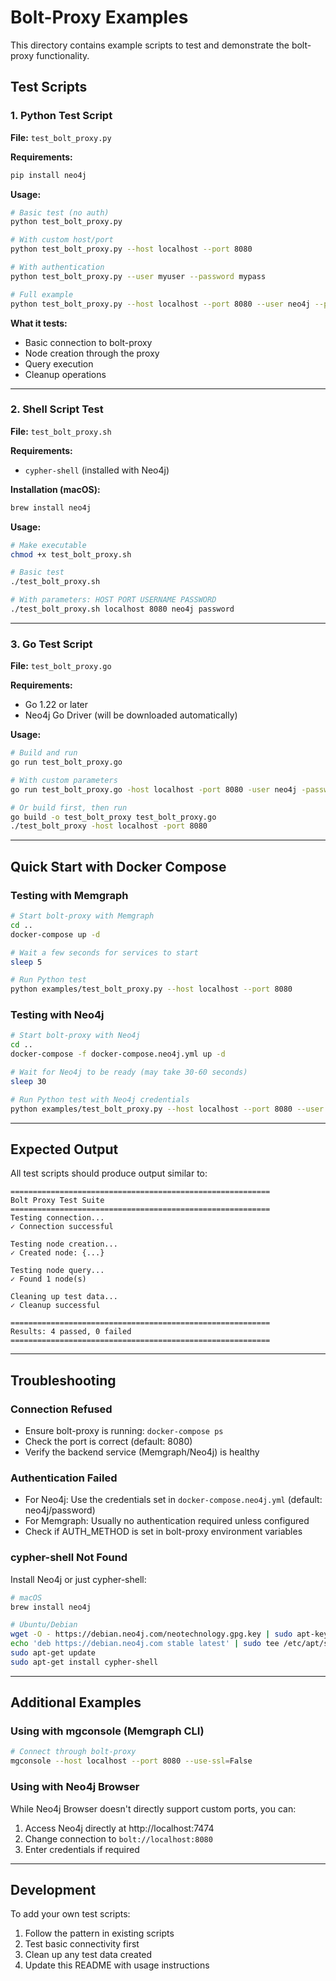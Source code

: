 # Bolt-Proxy Examples

This directory contains example scripts to test and demonstrate the bolt-proxy functionality.

## Test Scripts

### 1. Python Test Script

**File:** `test_bolt_proxy.py`

**Requirements:**
```bash
pip install neo4j
```

**Usage:**
```bash
# Basic test (no auth)
python test_bolt_proxy.py

# With custom host/port
python test_bolt_proxy.py --host localhost --port 8080

# With authentication
python test_bolt_proxy.py --user myuser --password mypass

# Full example
python test_bolt_proxy.py --host localhost --port 8080 --user neo4j --password password
```

**What it tests:**
- Basic connection to bolt-proxy
- Node creation through the proxy
- Query execution
- Cleanup operations

---

### 2. Shell Script Test

**File:** `test_bolt_proxy.sh`

**Requirements:**
- `cypher-shell` (installed with Neo4j)

**Installation (macOS):**
```bash
brew install neo4j
```

**Usage:**
```bash
# Make executable
chmod +x test_bolt_proxy.sh

# Basic test
./test_bolt_proxy.sh

# With parameters: HOST PORT USERNAME PASSWORD
./test_bolt_proxy.sh localhost 8080 neo4j password
```

---

### 3. Go Test Script

**File:** `test_bolt_proxy.go`

**Requirements:**
- Go 1.22 or later
- Neo4j Go Driver (will be downloaded automatically)

**Usage:**
```bash
# Build and run
go run test_bolt_proxy.go

# With custom parameters
go run test_bolt_proxy.go -host localhost -port 8080 -user neo4j -password password

# Or build first, then run
go build -o test_bolt_proxy test_bolt_proxy.go
./test_bolt_proxy -host localhost -port 8080
```

---

## Quick Start with Docker Compose

### Testing with Memgraph

```bash
# Start bolt-proxy with Memgraph
cd ..
docker-compose up -d

# Wait a few seconds for services to start
sleep 5

# Run Python test
python examples/test_bolt_proxy.py --host localhost --port 8080
```

### Testing with Neo4j

```bash
# Start bolt-proxy with Neo4j
cd ..
docker-compose -f docker-compose.neo4j.yml up -d

# Wait for Neo4j to be ready (may take 30-60 seconds)
sleep 30

# Run Python test with Neo4j credentials
python examples/test_bolt_proxy.py --host localhost --port 8080 --user neo4j --password password
```

---

## Expected Output

All test scripts should produce output similar to:

```
==========================================================
Bolt Proxy Test Suite
==========================================================
Testing connection...
✓ Connection successful

Testing node creation...
✓ Created node: {...}

Testing node query...
✓ Found 1 node(s)

Cleaning up test data...
✓ Cleanup successful

==========================================================
Results: 4 passed, 0 failed
==========================================================
```

---

## Troubleshooting

### Connection Refused
- Ensure bolt-proxy is running: `docker-compose ps`
- Check the port is correct (default: 8080)
- Verify the backend service (Memgraph/Neo4j) is healthy

### Authentication Failed
- For Neo4j: Use the credentials set in `docker-compose.neo4j.yml` (default: neo4j/password)
- For Memgraph: Usually no authentication required unless configured
- Check if AUTH_METHOD is set in bolt-proxy environment variables

### cypher-shell Not Found
Install Neo4j or just cypher-shell:
```bash
# macOS
brew install neo4j

# Ubuntu/Debian
wget -O - https://debian.neo4j.com/neotechnology.gpg.key | sudo apt-key add -
echo 'deb https://debian.neo4j.com stable latest' | sudo tee /etc/apt/sources.list.d/neo4j.list
sudo apt-get update
sudo apt-get install cypher-shell
```

---

## Additional Examples

### Using with mgconsole (Memgraph CLI)

```bash
# Connect through bolt-proxy
mgconsole --host localhost --port 8080 --use-ssl=False
```

### Using with Neo4j Browser

While Neo4j Browser doesn't directly support custom ports, you can:
1. Access Neo4j directly at http://localhost:7474
2. Change connection to `bolt://localhost:8080`
3. Enter credentials if required

---

## Development

To add your own test scripts:
1. Follow the pattern in existing scripts
2. Test basic connectivity first
3. Clean up any test data created
4. Update this README with usage instructions
